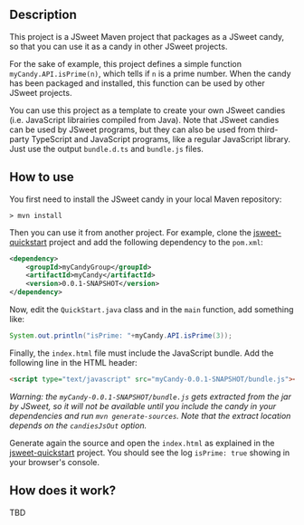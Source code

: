 
## Description

This project is a JSweet Maven project that packages as a JSweet candy, so that you can use it as a candy in other JSweet projects. 

For the sake of example, this project defines a simple function ``myCandy.API.isPrime(n)``, which tells if ``n`` is a prime number. When the candy has been packaged and installed, this function can be used by other JSweet projects.

You can use this project as a template to create your own JSweet candies (i.e. JavaScript librairies compiled from Java). Note that JSweet candies can be used by JSweet programs, but they can also be used from third-party TypeScript and JavaScript programs, like a regular JavaScript library. Just use the output ``bundle.d.ts`` and ``bundle.js`` files.

## How to use

You first need to install the JSweet candy in your local Maven repository:

```
> mvn install
```

Then you can use it from another project. For example, clone the [jsweet-quickstart](https://github.com/cincheo/jsweet-quickstart) project and add the following dependency to the ``pom.xml``:

```xml
<dependency>
	<groupId>myCandyGroup</groupId>
	<artifactId>myCandy</artifactId>
	<version>0.0.1-SNAPSHOT</version>
</dependency>
```

Now, edit the ``QuickStart.java`` class and in the ``main`` function, add something like:

```java
System.out.println("isPrime: "+myCandy.API.isPrime(3));
```

Finally, the ``index.html`` file must include the JavaScript bundle. Add the following line in the HTML header:

```html
<script type="text/javascript" src="myCandy-0.0.1-SNAPSHOT/bundle.js"></script>
```

*Warning: the ``myCandy-0.0.1-SNAPSHOT/bundle.js`` gets extracted from the jar by JSweet, so it will not be available until you include the candy in your dependencies and run ``mvn generate-sources``. Note that the extract location depends on the ``candiesJsOut`` option.*

Generate again the source and open the ``index.html`` as explained in the [jsweet-quickstart](https://github.com/cincheo/jsweet-quickstart) project. You should see the log ``isPrime: true`` showing in your browser's console.

## How does it work?

TBD
